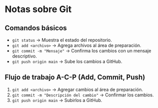 # Notas sobre Git

## Comandos básicos

- `git status` → Muestra el estado del repositorio.
- `git add <archivo>` → Agrega archivos al área de preparación.
- `git commit -m "Mensaje"` → Confirma los cambios con un mensaje descriptivo.
- `git push origin main` → Sube los cambios a GitHub.

## Flujo de trabajo A-C-P (Add, Commit, Push)

1. `git add <archivo>` → Agregar cambios al área de preparación.
2. `git commit -m "Descripción del cambio"` → Confirmar los cambios.
3. `git push origin main` → Subirlos a GitHub.